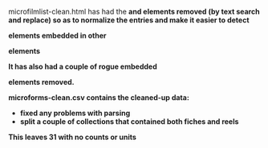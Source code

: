 microfilmlist-clean.html has had the <strong> and <span> elements removed (by text search and replace) so as to normalize the entries and make it easier to detect <dl> elements embedded in other <dl> elements

It has also had a couple of rogue embedded <dl> elements removed.

microforms-clean.csv contains the cleaned-up data: 

- fixed any problems with parsing
- split a couple of collections that contained both fiches and reels

This leaves 31 with no counts or units